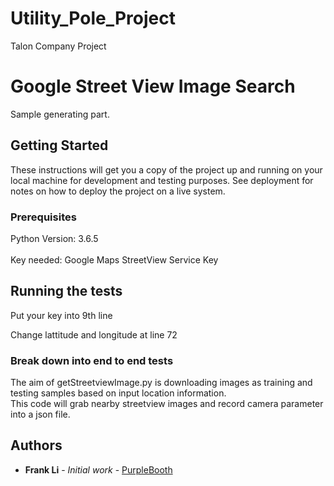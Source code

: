 # Utility_Pole_Project
Talon Company Project

# Google Street View Image Search

Sample generating part.

## Getting Started

These instructions will get you a copy of the project up and running on your local machine for development and testing purposes. See deployment for notes on how to deploy the project on a live system.

### Prerequisites

Python Version: 3.6.5<br>		
Key needed: Google Maps StreetView Service Key

## Running the tests

Put your key into 9th line

Change lattitude and longitude at line 72

### Break down into end to end tests

The aim of getStreetviewImage.py is downloading images as training and testing samples based on input location information.<br>
This code will grab nearby streetview images and record camera parameter into a json file.

## Authors

* **Frank Li** - *Initial work* - [PurpleBooth](https://github.com/FrankLiOnLine)
